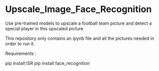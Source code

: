 # Upscale_Image_Face_Recognition

Use pre-trained models to upscale a football team picture and detect a special player in this upscaled picture

This repository only contains an ipynb file and all the pictures needed in order to run it.

Requirements :

pip install ISR
pip install face_recognition
